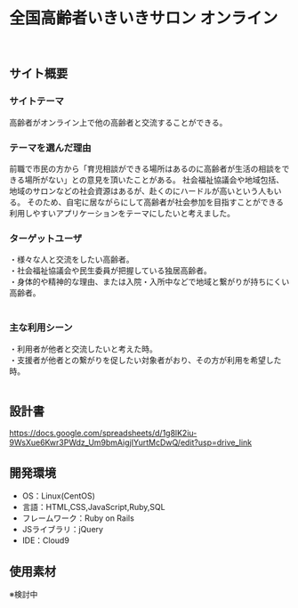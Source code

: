 # 全国高齢者いきいきサロン オンライン
​
## サイト概要
### サイトテーマ
高齢者がオンライン上で他の高齢者と交流することができる。
​
### テーマを選んだ理由
前職で市民の方から「育児相談ができる場所はあるのに高齢者が生活の相談をできる場所がない」との意見を頂いたことがある。
社会福祉協議会や地域包括、地域のサロンなどの社会資源はあるが、赴くのにハードルが高いという人もいる。
そのため、自宅に居ながらにして高齢者が社会参加を目指すことができる利用しやすいアプリケーションをテーマにしたいと考えました。
​
### ターゲットユーザ
・様々な人と交流をしたい高齢者。<br>
・社会福祉協議会や民生委員が把握している独居高齢者。<br>
・身体的や精神的な理由、または入院・入所中などで地域と繋がりが持ちにくい高齢者。<br>
​
### 主な利用シーン
・利用者が他者と交流したいと考えた時。<br>
・支援者が他者との繋がりを促したい対象者がおり、その方が利用を希望した時。<br>
​
## 設計書
https://docs.google.com/spreadsheets/d/1g8lK2iu-9WsXue6Kwr3PWdz_Um9bmAigjIYurtMcDwQ/edit?usp=drive_link
​
## 開発環境
- OS：Linux(CentOS)
- 言語：HTML,CSS,JavaScript,Ruby,SQL
- フレームワーク：Ruby on Rails
- JSライブラリ：jQuery
- IDE：Cloud9
​
## 使用素材
※検討中
